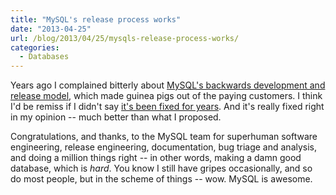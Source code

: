 ```yaml
---
title: "MySQL's release process works"
date: "2013-04-25"
url: /blog/2013/04/25/mysqls-release-process-works/
categories:
  - Databases
---
```

Years ago I complained bitterly about [MySQL's backwards development and release model][1], which made guinea pigs out of the paying customers. I think I'd be remiss if I didn't say [it's been fixed for years][2]. And it's really fixed right in my opinion -- much better than what I proposed.

Congratulations, and thanks, to the MySQL team for superhuman software engineering, release engineering, documentation, bug triage and analysis, and doing a million things right -- in other words, making a damn good database, which is *hard*. You know I still have gripes occasionally, and so do most people, but in the scheme of things -- wow. MySQL is awesome.

 [1]: http://www.xaprb.com/blog/2007/08/12/what-would-make-me-buy-mysql-enterprise/ "What would make me buy MySQL Enterprise?"
 [2]: http://insidemysql.com/the-milestone-release-model-revisited/
